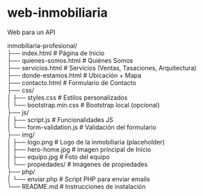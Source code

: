 # web-inmobiliaria
Web para un API


inmobiliaria-profesional/  
├── index.html                      # Página de Inicio  
├── quienes-somos.html              # Quiénes Somos  
├── servicios.html                  # Servicios (Ventas, Tasaciones, Arquitectura)  
├── donde-estamos.html              # Ubicación + Mapa  
├── contacto.html                   # Formulario de Contacto  
├── css/  
│   ├── styles.css                  # Estilos personalizados  
│   └── bootstrap.min.css           # Bootstrap local (opcional)  
├── js/  
│   ├── script.js                   # Funcionalidades JS  
│   └── form-validation.js          # Validación del formulario  
├── img/  
│   ├── logo.png                    # Logo de la inmobiliaria (placeholder)  
│   ├── hero-home.jpg               # Imagen principal de Inicio  
│   ├── equipo.jpg                  # Foto del equipo  
│   └── propiedades/                # Imágenes de propiedades  
├── php/  
│   └── enviar.php                  # Script PHP para enviar emails  
└── README.md                       # Instrucciones de instalación  
